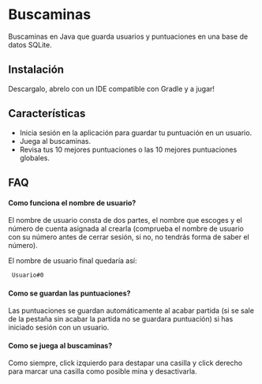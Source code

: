 # Buscaminas
Buscaminas en Java que guarda usuarios y puntuaciones en una base de datos SQLite.

## Instalación

Descargalo, abrelo con un IDE compatible con Gradle y a jugar!

## Características

- Inicia sesión en la aplicación para guardar tu puntuación en un usuario.
- Juega al buscaminas.
- Revisa tus 10 mejores puntuaciones o las 10 mejores puntuaciones globales.


## FAQ

#### Como funciona el nombre de usuario?

El nombre de usuario consta de dos partes, el nombre que escoges y el número de cuenta asignada al crearla (comprueba el nombre de usuario con su número antes de cerrar sesión, si no, no tendrás forma de saber el número).

El nombre de usuario final quedaría así:

```bash
 Usuario#0
```
#### Como se guardan las puntuaciones?

Las puntuaciones se guardan automáticamente al acabar partida (si se sale de la pestaña sin acabar la partida no se guardara puntuación) si has iniciado sesión con un usuario.

#### Como se juega al buscaminas?

Como siempre, click izquierdo para destapar una casilla y click derecho para marcar una casilla como posible mina y desactivarla. 


